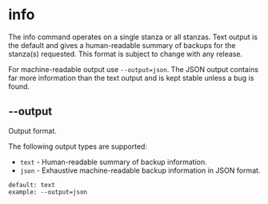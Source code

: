 # info

The info command operates on a single stanza or all stanzas. Text output is the default and gives a human-readable summary of backups for the stanza(s) requested. This format is subject to change with any release.

For machine-readable output use `--output=json`. The JSON output contains far more information than the text output and is kept stable unless a bug is found.

## --output

Output format.

The following output types are supported:

- `text` - Human-readable summary of backup information.
- `json` - Exhaustive machine-readable backup information in JSON format.

```
default: text
example: --output=json
```